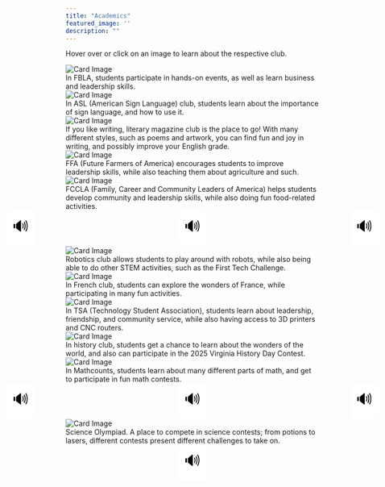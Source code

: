 ```yaml
---
title: "Academics"
featured_image: ''
description: ""
---
```


<p>Hover over or click on an image to learn about the respective club.<p>
</div>


<div class="card-container">
  <div class="card">
    <img src="https://storage.googleapis.com/stateless-mountainmedianews-co/sites/19/2024/08/1-BMS-FBLA-team.jpg" alt="Card Image">
    <div class="overlay-text">In FBLA, students participate in hands-on events, as well as learn business and leadership skills.</div>
  </div>


  <div class="card">
    <img src="https://t3.ftcdn.net/jpg/02/96/60/70/360_F_296607002_qXcuGBZXQdD5z7NY4ofXNlskMUNItNYZ.jpg" alt="Card Image">
    <div class="overlay-text">In ASL (American Sign Language) club, students learn about the importance of sign language, and how to use it.</div>
  </div>




  <div class="card">
    <img src="https://www.shutterstock.com/image-photo/closeup-magazines-arranged-on-bookshelf-260nw-1341869699.jpg" alt="Card Image">
    <div class="overlay-text">If you like writing, literary magazine club is the place to go! With many different styles, such as poems and artwork, you can find fun and joy in writing, and possibly improve your English grade.</div>
  </div>




  <div class="card">
    <img src="https://images.seeklogo.com/logo-png/40/2/national-ffa-organization-logo-png_seeklogo-401847.png" alt="Card Image">
    <div class="overlay-text">FFA (Future Farmers of America) encourages students to improve leadership skills, while also teaching them about agriculture and such.</div>
  </div>





  <div class="card">
    <img src="https://encrypted-tbn0.gstatic.com/images?q=tbn:ANd9GcSnk9nyMp-BV3PsYz9DP_CHF6N8DT3uoKH5ow&s" alt="Card Image">
    <div class="overlay-text">FCCLA (Family, Career and Community Leaders of America) helps students develop community and leadership skills, while also doing fun food-related activities.</div>
  </div>
</div>

</div>  
  <style>
.audio-button {
  font-size: 30px;
  padding: 10px 12px;
  background-color: white;
  border: none;
  border-radius: 8px;
  cursor: pointer;
  transition: background-color 0.2s ease, transform 0.2s ease;
}
.audio-button:hover {
  background-color: #3498db; /* blue on hover */
  transform: scale(1.15);     /* slight grow */
  color: white;               /* icon/text turns white */
}
</style>

  <div style="
  display: flex;
  gap: 285px;
  align-items: center;
  justify-content: center;
">
  <div>
    <button class="audio-button" onclick="readText('In FBLA, students participate in hands-on events, as well as learn business and leadership skills.')">🔊</button>
  </div>
  <div>
    <button class="audio-button" onclick="readText('In ASL (American Sign Language) club, students learn about the importance of sign language, and how to use it.')">🔊</button>
  </div>
  <div>
    <button class="audio-button" onclick="readText('If you like writing, literary magazine club is the place to go! With many different styles, such as poems and artwork, you can find fun and joy in writing, and possibly improve your English grade.')">🔊</button>
  </div>
  <div>
    <button class="audio-button" onclick="readText('FFA (Future Farmers of America) encourages students to improve leadership skills, while also teaching them about agriculture and such.')">🔊</button>
  </div>
  <div>
    <button class="audio-button" onclick="readText('FCCLA (Family, Career and Community Leaders of America) helps students develop community and leadership skills, while also doing fun food-related activities.')">🔊</button>
  </div>
</div>

<script>
  function readText(text) {
    const speech = new SpeechSynthesisUtterance(text);
    window.speechSynthesis.speak(speech);
  }
</script>

<div class="card-container">
  <div class="card">
    <img src="https://www.robotc.net/images/download-vex.jpg" alt="Card Image">
    <div class="overlay-text">Robotics club allows students to play around with robots, while also being able to do other STEM activities, such as the First Tech Challenge.</div>
  </div>





  <div class="card">
    <img src="https://freerangestock.com/sample/130433/eiffel-tower.jpg" alt="Card Image">
    <div class="overlay-text">In French club, students can explore the wonders of France, while participating in many fun activities.</div>
  </div>




  <div class="card">
    <img src="https://upload.wikimedia.org/wikipedia/en/thumb/9/96/Technology_Student_Association_Emblem.svg/1200px-Technology_Student_Association_Emblem.svg.png" alt="Card Image">
    <div class="overlay-text">In TSA (Technology Student Association), students learn about leadership, friendship, and community service, while also having access to 3D printers and CNC routers.</div>
  </div>





  <div class="card">
    <img src="https://www.worldhistory.org/uploads/images/6798.jpg" alt="Card Image">
    <div class="overlay-text">In history club, students get a chance to learn about the wonders of the world, and also can participate in the 2025 Virginia History Day Contest.</div>
  </div>





  <div class="card">
    <img src="https://images.squarespace-cdn.com/content/v1/63d40fe2cbd65e16cb8098b6/e5434385-f0d5-420d-bab0-653a932ab3c0/mathcounts" alt="Card Image">
    <div class="overlay-text">In Mathcounts, students learn about many different parts of math, and get to participate in fun math contests.</div>
  </div>
</div>
</div>  
  <style>
.audio-button {
  font-size: 30px;
  padding: 10px 12px;
  background-color: white;
  border: none;
  border-radius: 8px;
  cursor: pointer;
  transition: background-color 0.2s ease, transform 0.2s ease;
}
.audio-button:hover {
  background-color: #3498db; /* blue on hover */
  transform: scale(1.15);     /* slight grow */
  color: white;               /* icon/text turns white */
}
</style>

  <div style="
  display: flex;
  gap: 285px;
  align-items: center;
  justify-content: center;
">
  <div>
    <button class="audio-button" onclick="readText('Robotics club allows students to play around with robots, while also being able to do other STEM activities, such as the First Tech Challenge.')">🔊</button>
  </div>
  <div>
    <button class="audio-button" onclick="readText('In French club, students can explore the wonders of France, while participating in many fun activities.')">🔊</button>
  </div>
  <div>
    <button class="audio-button" onclick="readText('In TSA (Technology Student Association), students learn about leadership, friendship, and community service, while also having access to 3D printers and CNC routers.')">🔊</button>
  </div>
  <div>
    <button class="audio-button" onclick="readText('In history club, students get a chance to learn about the wonders of the world, and also can participate in the 2025 Virginia History Day Contest.')">🔊</button>
  </div>
  <div>
    <button class="audio-button" onclick="readText('In Mathcounts, students learn about many different parts of math, and get to participate in fun math contests.')">🔊</button>
  </div>
</div>

<script>
  function readText(text) {
    const speech = new SpeechSynthesisUtterance(text);
    window.speechSynthesis.speak(speech);
  }
</script>
<div class="card-container">
  <div class="card">
    <img src="https://encrypted-tbn0.gstatic.com/images?q=tbn:ANd9GcSXHYVZzvyuXS353QOYjXCaos2wIcJ-MskXxg&s" alt="Card Image">
    <div class="overlay-text">Science Olympiad. A place to compete in science contests; from potions to lasers, different contests present different challenges to take on.</div>
  </div>
</div>
</div>  
  <style>
.audio-button {
  font-size: 30px;
  padding: 10px 12px;
  background-color: white;
  border: none;
  border-radius: 8px;
  cursor: pointer;
  transition: background-color 0.2s ease, transform 0.2s ease;
}
.audio-button:hover {
  background-color: #3498db; /* blue on hover */
  transform: scale(1.15);     /* slight grow */
  color: white;               /* icon/text turns white */
}
</style>

  <div style="
  display: flex;
  gap: 285px;
  align-items: center;
  justify-content: center;
">
  <div>
    <button class="audio-button" onclick="readText('Science Olympiad. A place to compete in science contests; from potions to lasers, different contests present different challenges to take on.')">🔊</button>
  </div>
</div>

<script>
  function readText(text) {
    const speech = new SpeechSynthesisUtterance(text);
    window.speechSynthesis.speak(speech);
  }
</script>